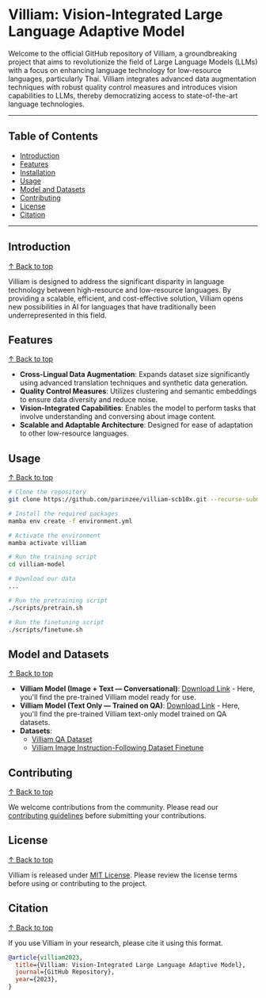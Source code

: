 # Villiam: Vision-Integrated Large Language Adaptive Model

Welcome to the official GitHub repository of Villiam, a groundbreaking project that aims to revolutionize the field of Large Language Models (LLMs) with a focus on enhancing language technology for low-resource languages, particularly Thai. Villiam integrates advanced data augmentation techniques with robust quality control measures and introduces vision capabilities to LLMs, thereby democratizing access to state-of-the-art language technologies.

---

## Table of Contents
- [Introduction](#introduction)
- [Features](#features)
- [Installation](#installation)
- [Usage](#usage)
- [Model and Datasets](#model-and-datasets)
- [Contributing](#contributing)
- [License](#license)
- [Citation](#citation)

---

## Introduction
[↑ Back to top](#table-of-contents)

Villiam is designed to address the significant disparity in language technology between high-resource and low-resource languages. By providing a scalable, efficient, and cost-effective solution, Villiam opens new possibilities in AI for languages that have traditionally been underrepresented in this field.

## Features
[↑ Back to top](#table-of-contents)

- **Cross-Lingual Data Augmentation**: Expands dataset size significantly using advanced translation techniques and synthetic data generation.
- **Quality Control Measures**: Utilizes clustering and semantic embeddings to ensure data diversity and reduce noise.
- **Vision-Integrated Capabilities**: Enables the model to perform tasks that involve understanding and conversing about image content.
- **Scalable and Adaptable Architecture**: Designed for ease of adaptation to other low-resource languages.

## Usage
[↑ Back to top](#table-of-contents)

```bash
# Clone the repository
git clone https://github.com/parinzee/villiam-scb10x.git --recurse-submodules --remote-submodules

# Install the required packages
mamba env create -f environment.yml

# Activate the environment
mamba activate villiam

# Run the training script
cd villiam-model

# Download our data
...

# Run the pretraining script
./scripts/pretrain.sh

# Run the finetuning script
./scripts/finetune.sh
```

## Model and Datasets
[↑ Back to top](#table-of-contents)

- **Villiam Model (Image + Text —  Conversational)**: [Download Link](#) - Here, you'll find the pre-trained Villiam model ready for use.
- **Villiam Model (Text Only —  Trained on QA)**: [Download Link](https://huggingface.co/parinzee/villiam-qa-100-beta-7b) - Here, you'll find the pre-trained Villiam text-only model trained on QA datasets.
- **Datasets**:
    - [Villiam QA Dataset](https://huggingface.co/datasets/parinzee/claq-qa-thai-dataset)
    - [Villiam Image Instruction-Following Dataset Finetune](https://huggingface.co/datasets/senmeetechin/LLaVA-TH)

## Contributing
[↑ Back to top](#table-of-contents)

We welcome contributions from the community. Please read our [contributing guidelines](CONTRIBUTING.md) before submitting your contributions.

## License
[↑ Back to top](#table-of-contents)

Villiam is released under [MIT License](LICENSE). Please review the license terms before using or contributing to the project.

## Citation
[↑ Back to top](#table-of-contents)

If you use Villiam in your research, please cite it using this format.

```bibtex
@article{villiam2023,
  title={Villiam: Vision-Integrated Large Language Adaptive Model},
  journal={GitHub Repository},
  year={2023},
}
```